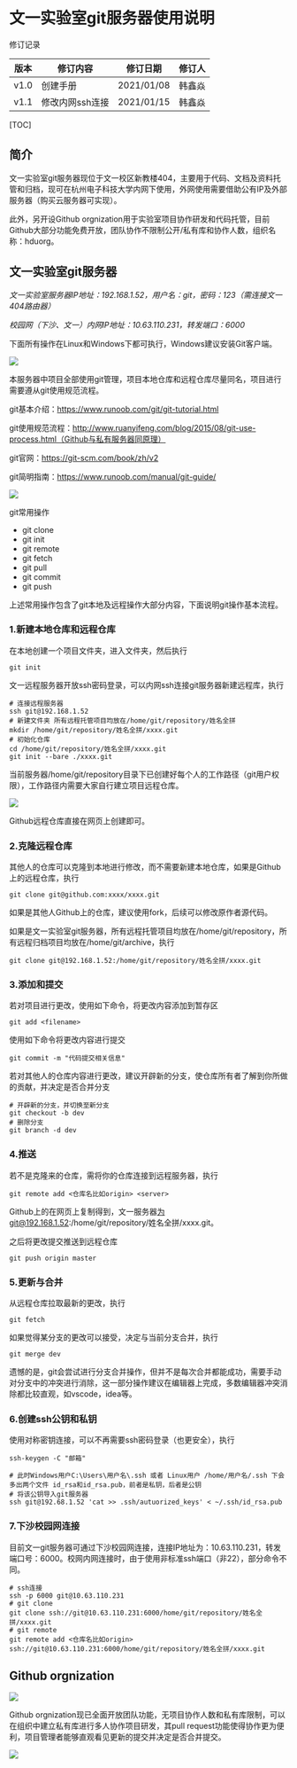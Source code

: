 

# 文一实验室git服务器使用说明

修订记录

| 版本 | 修订内容        | 修订日期   | 修订人 |
| ---- | --------------- | ---------- | ------ |
| v1.0 | 创建手册        | 2021/01/08 | 韩鑫焱 |
| v1.1 | 修改内网ssh连接 | 2021/01/15 | 韩鑫焱 |

[TOC]

## 简介

文一实验室git服务器现位于文一校区新教楼404，主要用于代码、文档及资料托管和归档，现可在杭州电子科技大学内网下使用，外网使用需要借助公有IP及外部服务器（购买云服务器可实现）。

此外，另开设Github orgnization用于实验室项目协作研发和代码托管，目前Github大部分功能免费开放，团队协作不限制公开/私有库和协作人数，组织名称：hduorg。

## 文一实验室git服务器

*文一实验室服务器IP地址：192.168.1.52，用户名：git，密码：123（需连接文一404路由器）*

*校园网（下沙、文一）内网IP地址：10.63.110.231，转发端口：6000* 

下面所有操作在Linux和Windows下都可执行，Windows建议安装Git客户端。

![](../figure/GitClient.png)

本服务器中项目全部使用git管理，项目本地仓库和远程仓库尽量同名，项目进行需要遵从git使用规范流程。

git基本介绍：https://www.runoob.com/git/git-tutorial.html

git使用规范流程：http://www.ruanyifeng.com/blog/2015/08/git-use-process.html（Github与私有服务器同原理）

git官网：https://git-scm.com/book/zh/v2

git简明指南：https://www.runoob.com/manual/git-guide/

![](../figure/gitRemote.jpeg)

git常用操作

- git clone
- git init
- git remote
- git fetch
- git pull
- git commit
- git push

上述常用操作包含了git本地及远程操作大部分内容，下面说明git操作基本流程。

### 1.新建本地仓库和远程仓库

在本地创建一个项目文件夹，进入文件夹，然后执行

```
git init
```

文一远程服务器开放ssh密码登录，可以内网ssh连接git服务器新建远程库，执行

```
# 连接远程服务器
ssh git@192.168.1.52
# 新建文件夹 所有远程托管项目均放在/home/git/repository/姓名全拼
mkdir /home/git/repository/姓名全拼/xxxx.git
# 初始化仓库
cd /home/git/repository/姓名全拼/xxxx.git
git init --bare ./xxxx.git
```

当前服务器/home/git/repository目录下已创建好每个人的工作路径（git用户权限），工作路径内需要大家自行建立项目远程仓库。

![](../figure/repository.png)

Github远程仓库直接在网页上创建即可。

### 2.克隆远程仓库

其他人的仓库可以克隆到本地进行修改，而不需要新建本地仓库，如果是Github上的远程仓库，执行

```
git clone git@github.com:xxxx/xxxx.git
```

如果是其他人Github上的仓库，建议使用fork，后续可以修改原作者源代码。

如果是文一实验室git服务器，所有远程托管项目均放在/home/git/repository，所有远程归档项目均放在/home/git/archive，执行

```
git clone git@192.168.1.52:/home/git/repository/姓名全拼/xxxx.git
```

### 3.添加和提交

若对项目进行更改，使用如下命令，将更改内容添加到暂存区

```
git add <filename>
```

使用如下命令将更改内容进行提交

```
git commit -m "代码提交相关信息"
```

若对其他人的仓库内容进行更改，建议开辟新的分支，使仓库所有者了解到你所做的贡献，并决定是否合并分支

```
# 开辟新的分支，并切换至新分支
git checkout -b dev
# 删除分支
git branch -d dev
```

### 4.推送

若不是克隆来的仓库，需将你的仓库连接到远程服务器，执行

```
git remote add <仓库名比如origin> <server>
```

Github上的<server>在网页上复制得到，文一服务器<server>为git@192.168.1.52:/home/git/repository/姓名全拼/xxxx.git。

之后将更改提交推送到远程仓库

```
git push origin master
```

### 5.更新与合并

从远程仓库拉取最新的更改，执行

```
git fetch
```

如果觉得某分支的更改可以接受，决定与当前分支合并，执行

```
git merge dev
```

遗憾的是，git会尝试进行分支合并操作，但并不是每次合并都能成功，需要手动对分支中的冲突进行消除，这一部分操作建议在编辑器上完成，多数编辑器冲突消除都比较直观，如vscode，idea等。

### 6.创建ssh公钥和私钥

使用对称密钥连接，可以不再需要ssh密码登录（也更安全），执行

```
ssh-keygen -C "邮箱"

# 此时Windows用户C:\Users\用户名\.ssh 或者 Linux用户 /home/用户名/.ssh 下会多出两个文件 id_rsa和id_rsa.pub，前者是私钥，后者是公钥
# 将该公钥导入git服务器
ssh git@192.68.1.52 'cat >> .ssh/autuorized_keys' < ~/.ssh/id_rsa.pub
```

### 7.下沙校园网连接

目前文一git服务器可通过下沙校园网连接，连接IP地址为：10.63.110.231，转发端口号：6000。校网内网连接时，由于使用非标准ssh端口（非22），部分命令不同。

```
# ssh连接
ssh -p 6000 git@10.63.110.231
# git clone
git clone ssh://git@10.63.110.231:6000/home/git/repository/姓名全拼/xxxx.git
# git remote
git remote add <仓库名比如origin> ssh://git@10.63.110.231:6000/home/git/repository/姓名全拼/xxxx.git
```



## Github orgnization

![](../figure/Github.png)

Github orgnization现已全面开放团队功能，无项目协作人数和私有库限制，可以在组织中建立私有库进行多人协作项目研发，其pull request功能使得协作更为便利，项目管理者能够直观看见更新的提交并决定是否合并提交。

![](/home/hanxinyan/gitManual/figure/pullrequest.png)













